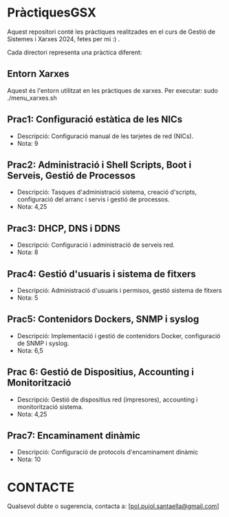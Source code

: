 # PràctiquesGSX

Aquest repositori conté les pràctiques realitzades en el curs de Gestió de Sistemes i Xarxes 2024, fetes per mi :) .

Cada directori representa una pràctica diferent:

## Entorn Xarxes
Aquest és l'entorn utilitzat en les pràctiques de xarxes. Per executar:
    sudo ./menu_xarxes.sh

## Prac1: Configuració estàtica de les NICs
* Descripció: Configuració manual de les tarjetes de red (NICs).
* Nota: 9

## Prac2: Administració i Shell Scripts, Boot i Serveis, Gestió de Processos
* Descripció: Tasques d'administració sistema, creació d'scripts, configuració del arranc i servis i gestió de processos.
* Nota: 4,25

## Prac3: DHCP, DNS i DDNS
* Descripció: Configuració i administració de serveis red.
* Nota: 8

## Prac4: Gestió d'usuaris i sistema de fitxers
* Descripció: Administració d'usuaris i permisos, gestió sistema de fitxers
* Nota: 5

## Prac5: Contenidors Dockers, SNMP i syslog
* Descripció: Implementació i gestió de contenidors Docker, configuració de SNMP i syslog.
* Nota: 6,5

## Prac 6: Gestió de Dispositius, Accounting i Monitorització
* Descripció: Gestió de dispositius red (impresores), accounting i monitorització sistema.
* Nota: 4,25

## Prac7: Encaminament dinàmic
* Descripció: Configuració de protocols d'encaminament dinàmic
* Nota: 10

# CONTACTE
Qualsevol dubte o sugerencia, contacta a:
[pol.pujol.santaella@gmail.com]

